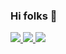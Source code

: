 ### Hi folks 👋
<p >
  <a href="https://twitter.com/sherlock8696">
    <img src="https://img.shields.io/badge/-@sherlock8696-1ca0f1?style=flat-square&labelColor=1ca0f1&logo=twitter&logoColor=white&link=https://twitter.com/sherlock8696">
   <a/>
  <a href="mailto:ishanksoni8696@gmail.com">  
    <img src="https://img.shields.io/badge/-ishanksoni8696@gmail.com-c14438?style=flat-square&logo=Gmail&logoColor=white&link=mailto:ishanksoni8696@gmail.com">
   <a/>  
    <a href="https://www.stopstalk.com/user/profile/sherlock8696">  
    <img src="https://img.shields.io/badge/-@sherlock8696-b5651d?style=flat-square&logo=codeforces&logoColor=white&link=https://www.stopstalk.com/user/profile/sherlock8696">
   <a/> 
    
</p>

